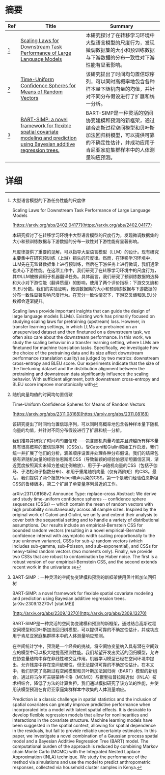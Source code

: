 # 摘要

| Ref | Title | Summary |
| --- | --- | --- |
| [^1] | [Scaling Laws for Downstream Task Performance of Large Language Models](https://arxiv.org/abs/2402.04177) | 本研究探讨了在转移学习环境中大型语言模型的尺度行为，发现微调数据集的大小和预训练数据与下游数据的分布一致性对下游性能有显著影响。 |
| [^2] | [Time-Uniform Confidence Spheres for Means of Random Vectors](https://arxiv.org/abs/2311.08168) | 该研究提出了时间均匀置信球序列，可以同时高概率地包含各种样本量下随机向量的均值，并针对不同分布假设进行了扩展和统一分析。 |
| [^3] | [BART-SIMP: a novel framework for flexible spatial covariate modeling and prediction using Bayesian additive regression trees.](http://arxiv.org/abs/2309.13270) | BART-SIMP是一种灵活的空间协变建模和预测的新框架，通过结合高斯过程空间模型和贝叶斯加法回归树模型，可以提供可靠的不确定性估计，并成功应用于肯尼亚家庭集群样本中的人体测量响应预测。 |

# 详细

[^1]: 大型语言模型的下游任务性能的尺度律

    Scaling Laws for Downstream Task Performance of Large Language Models

    [https://arxiv.org/abs/2402.04177](https://arxiv.org/abs/2402.04177)

    本研究探讨了在转移学习环境中大型语言模型的尺度行为，发现微调数据集的大小和预训练数据与下游数据的分布一致性对下游性能有显著影响。

    

    尺度律提供了重要的见解，可以指导大型语言模型（LLM）的设计。现有研究主要集中在研究预训练（上游）损失的尺度律。然而，在转移学习环境中，LLM先在无监督数据集上进行预训练，然后在下游任务上进行微调，我们通常也关心下游性能。在这项工作中，我们研究了在转移学习环境中的尺度行为，其中LLM被微调用于机器翻译任务。具体而言，我们研究了预训练数据的选择和大小对下游性能（翻译质量）的影响，使用了两个评价指标：下游交叉熵和BLEU分数。我们的实验证明，微调数据集的大小和预训练数据与下游数据的分布一致性显著影响尺度行为。在充分一致性情况下，下游交叉熵和BLEU分数都会逐渐提升。

    Scaling laws provide important insights that can guide the design of large language models (LLMs). Existing work has primarily focused on studying scaling laws for pretraining (upstream) loss. However, in transfer learning settings, in which LLMs are pretrained on an unsupervised dataset and then finetuned on a downstream task, we often also care about the downstream performance. In this work, we study the scaling behavior in a transfer learning setting, where LLMs are finetuned for machine translation tasks. Specifically, we investigate how the choice of the pretraining data and its size affect downstream performance (translation quality) as judged by two metrics: downstream cross-entropy and BLEU score. Our experiments indicate that the size of the finetuning dataset and the distribution alignment between the pretraining and downstream data significantly influence the scaling behavior. With sufficient alignment, both downstream cross-entropy and BLEU score improve monotonically with 
    
[^2]: 随机向量均值的时间均匀置信球

    Time-Uniform Confidence Spheres for Means of Random Vectors

    [https://arxiv.org/abs/2311.08168](https://arxiv.org/abs/2311.08168)

    该研究提出了时间均匀置信球序列，可以同时高概率地包含各种样本量下随机向量的均值，并针对不同分布假设进行了扩展和统一分析。

    

    我们推导并研究了时间均匀置信球——包含随机向量均值并且跨越所有样本量具有很高概率的置信球序列（CSSs）。受Catoni和Giulini原始工作启发，我们统一并扩展了他们的分析，涵盖顺序设置并处理各种分布假设。我们的结果包括有界随机向量的经验伯恩斯坦CSS（导致新颖的经验伯恩斯坦置信区间，渐近宽度按照真实未知方差成比例缩放）、用于子-$\psi$随机向量的CSS（包括子伽马、子泊松和子指数分布）、和用于重尾随机向量（仅有两阶矩）的CSS。最后，我们提供了两个抵抗Huber噪声污染的CSS。第一个是我们经验伯恩斯坦CSS的鲁棒版本，第二个扩展了单变量序列最近的工作。

    arXiv:2311.08168v2 Announce Type: replace-cross  Abstract: We derive and study time-uniform confidence spheres -- confidence sphere sequences (CSSs) -- which contain the mean of random vectors with high probability simultaneously across all sample sizes. Inspired by the original work of Catoni and Giulini, we unify and extend their analysis to cover both the sequential setting and to handle a variety of distributional assumptions. Our results include an empirical-Bernstein CSS for bounded random vectors (resulting in a novel empirical-Bernstein confidence interval with asymptotic width scaling proportionally to the true unknown variance), CSSs for sub-$\psi$ random vectors (which includes sub-gamma, sub-Poisson, and sub-exponential), and CSSs for heavy-tailed random vectors (two moments only). Finally, we provide two CSSs that are robust to contamination by Huber noise. The first is a robust version of our empirical-Bernstein CSS, and the second extends recent work in the univariate se
    
[^3]: BART-SIMP：一种灵活的空间协变建模和预测的新框架使用贝叶斯加法回归树

    BART-SIMP: a novel framework for flexible spatial covariate modeling and prediction using Bayesian additive regression trees. (arXiv:2309.13270v1 [stat.ME])

    [http://arxiv.org/abs/2309.13270](http://arxiv.org/abs/2309.13270)

    BART-SIMP是一种灵活的空间协变建模和预测的新框架，通过结合高斯过程空间模型和贝叶斯加法回归树模型，可以提供可靠的不确定性估计，并成功应用于肯尼亚家庭集群样本中的人体测量响应预测。

    

    在空间统计学中，预测是一个经典的挑战，将空间协变量纳入具有潜在空间效应的模型中可以极大地提高预测性能。我们希望开发出灵活的回归模型，允许在协变量结构中存在非线性和交互作用。机器学习模型已经在空间环境中提出，允许残差中存在空间依赖性，但无法提供可靠的不确定性估计。在本文中，我们研究了高斯过程空间模型和贝叶斯加法回归树（BART）模型的新组合。通过将马尔可夫链蒙特卡洛（MCMC）与嵌套拉普拉斯近似（INLA）技术相结合，降低了方法的计算负担。我们通过模拟研究了该方法的性能，并使用该模型预测在肯尼亚家庭集群样本中收集的人体测量响应。

    Prediction is a classic challenge in spatial statistics and the inclusion of spatial covariates can greatly improve predictive performance when incorporated into a model with latent spatial effects. It is desirable to develop flexible regression models that allow for nonlinearities and interactions in the covariate structure. Machine learning models have been suggested in the spatial context, allowing for spatial dependence in the residuals, but fail to provide reliable uncertainty estimates. In this paper, we investigate a novel combination of a Gaussian process spatial model and a Bayesian Additive Regression Tree (BART) model. The computational burden of the approach is reduced by combining Markov chain Monte Carlo (MCMC) with the Integrated Nested Laplace Approximation (INLA) technique. We study the performance of the method via simulations and use the model to predict anthropometric responses, collected via household cluster samples in Kenya.
    

